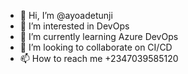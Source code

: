 - 👋 Hi, I’m @ayoadetunji
- 👀 I’m interested in DevOps
- 🌱 I’m currently learning Azure DevOps
- 💞️ I’m looking to collaborate on CI/CD
- 📫 How to reach me +2347039585120

<!---
ayoadetunji/ayoadetunji is a ✨ special ✨ repository because its `README.md` (this file) appears on your GitHub profile.
You can click the Preview link to take a look at your changes.
--->
